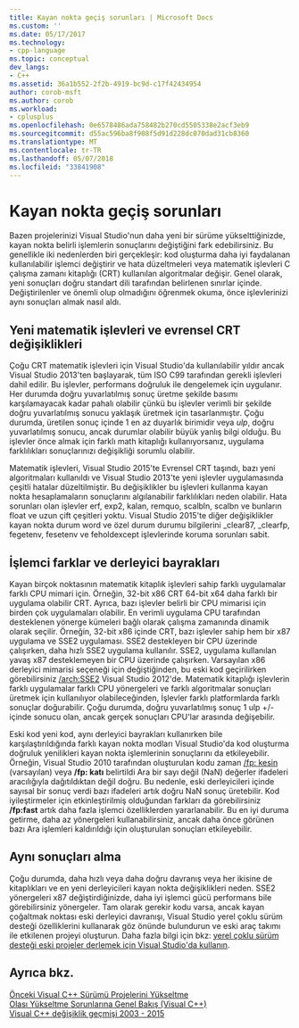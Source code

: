 ```yaml
---
title: Kayan nokta geçiş sorunları | Microsoft Docs
ms.custom: ''
ms.date: 05/17/2017
ms.technology:
- cpp-language
ms.topic: conceptual
dev_langs:
- C++
ms.assetid: 36a1b552-2f2b-4919-bc9d-c17f42434954
author: corob-msft
ms.author: corob
ms.workload:
- cplusplus
ms.openlocfilehash: 0e6578486ada758482b270cd5505338e2acf3eb9
ms.sourcegitcommit: d55ac596ba8f908f5d91d228dc070dad31cb8360
ms.translationtype: MT
ms.contentlocale: tr-TR
ms.lasthandoff: 05/07/2018
ms.locfileid: "33841908"
---
```

# <a name="floating-point-migration-issues"></a>Kayan nokta geçiş sorunları  
  
Bazen projelerinizi Visual Studio'nun daha yeni bir sürüme yükselttiğinizde, kayan nokta belirli işlemlerin sonuçlarını değiştiğini fark edebilirsiniz. Bu genellikle iki nedenlerden biri gerçekleşir: kod oluşturma daha iyi faydalanan kullanılabilir işlemci değiştirir ve hata düzeltmeleri veya matematik işlevleri C çalışma zamanı kitaplığı (CRT) kullanılan algoritmalar değişir. Genel olarak, yeni sonuçları doğru standart dili tarafından belirlenen sınırlar içinde. Değiştirilenler ve önemli olup olmadığını öğrenmek okuma, önce işlevlerinizi aynı sonuçları almak nasıl aldı.  

## <a name="new-math-functions-and-universal-crt-changes"></a>Yeni matematik işlevleri ve evrensel CRT değişiklikleri  
  
Çoğu CRT matematik işlevleri için Visual Studio'da kullanılabilir yıldır ancak Visual Studio 2013'ten başlayarak, tüm ISO C99 tarafından gerekli işlevleri dahil edilir. Bu işlevler, performans doğruluk ile dengelemek için uygulanır. Her durumda doğru yuvarlatılmış sonuç üretme şekilde basımı karşılamayacak kadar pahalı olabilir çünkü bu işlevler verimli bir şekilde doğru yuvarlatılmış sonucu yaklaşık üretmek için tasarlanmıştır. Çoğu durumda, üretilen sonuç içinde 1 en az duyarlık birimidir veya *ulp*, doğru yuvarlatılmış sonucu, ancak durumlar olabilir büyük yanlış bilgi olduğu. Bu işlevler önce almak için farklı math kitaplığı kullanıyorsanız, uygulama farklılıkları sonuçlarınızı değişikliği sorumlu olabilir.   
    
Matematik işlevleri, Visual Studio 2015'te Evrensel CRT taşındı, bazı yeni algoritmaları kullanıldı ve Visual Studio 2013'te yeni işlevler uygulamasında çeşitli hatalar düzeltilmiştir. Bu değişiklikler bu işlevleri kullanma kayan nokta hesaplamaların sonuçlarını algılanabilir farklılıkları neden olabilir. Hata sorunları olan işlevler erf, exp2, kalan, remquo, scalbln, scalbn ve bunların float ve uzun çift çeşitleri yoktu.  Visual Studio 2015'te diğer değişiklikler kayan nokta durum word ve özel durum durumu bilgilerini _clear87, _clearfp, fegetenv, fesetenv ve feholdexcept işlevlerinde koruma sorunları sabit.  
  
## <a name="processor-differences-and-compiler-flags"></a>İşlemci farklar ve derleyici bayrakları  
  
Kayan birçok noktasının matematik kitaplık işlevleri sahip farklı uygulamalar farklı CPU mimari için. Örneğin, 32-bit x86 CRT 64-bit x64 daha farklı bir uygulama olabilir CRT. Ayrıca, bazı işlevler belirli bir CPU mimarisi için birden çok uygulamaları olabilir. En verimli uygulama CPU tarafından desteklenen yönerge kümeleri bağlı olarak çalışma zamanında dinamik olarak seçilir. Örneğin, 32-bit x86 içinde CRT, bazı işlevler sahip hem bir x87 uygulama ve SSE2 uygulaması. SSE2 destekleyen bir CPU üzerinde çalışırken, daha hızlı SSE2 uygulama kullanılır. SSE2, uygulama kullanılan yavaş x87 desteklemeyen bir CPU üzerinde çalışırken. Varsayılan x86 derleyici mimarisi seçeneği için değiştiğinden, bu eski kod geçirilirken görebilirsiniz [/arch:SSE2](../build/reference/arch-x86.md) Visual Studio 2012'de. Matematik kitaplığı işlevlerin farklı uygulamalar farklı CPU yönergeleri ve farklı algoritmalar sonuçları üretmek için kullanılıyor olabileceğinden, İşlevler farklı platformlarda farklı sonuçlar doğurabilir. Çoğu durumda, doğru yuvarlatılmış sonuç 1 ulp +/-içinde sonucu olan, ancak gerçek sonuçları CPU'lar arasında değişebilir.  
  
Eski kod yeni kod, aynı derleyici bayrakları kullanırken bile karşılaştırıldığında farklı kayan nokta modları Visual Studio'da kod oluşturma doğruluk yenilikleri kayan nokta işlemlerinin sonuçlarını da etkileyebilir. Örneğin, Visual Studio 2010 tarafından oluşturulan kodu zaman [/fp: kesin](../build/reference/fp-specify-floating-point-behavior.md) (varsayılan) veya **/fp: katı** belirtildi Ara bir sayı değil (NaN) değerler ifadeleri aracılığıyla dağıtıldıktan değil doğru. Bu nedenle, eski derleyicileri içinde sayısal bir sonuç verdi bazı ifadeleri artık doğru NaN sonuç üretebilir. Kod iyileştirmeler için etkinleştirilmiş olduğundan farkları da görebilirsiniz **/fp:fast** artık daha fazla işlemci özelliklerden yararlanabilir. Bu en iyi duruma getirme, daha az yönergeleri kullanabilirsiniz, ancak daha önce görünen bazı Ara işlemleri kaldırıldığı için oluşturulan sonuçları etkileyebilir.  
  
## <a name="how-to-get-identical-results"></a>Aynı sonuçları alma  
  
Çoğu durumda, daha hızlı veya daha doğru davranış veya her ikisine de kitaplıkları ve en yeni derleyicileri kayan nokta değişiklikleri neden. SSE2 yönergeleri x87 değiştirdiğinizde, daha iyi işlemci gücü performans bile görebilirsiniz yönergeler. Tam olarak gerekir kodu varsa, ancak kayan çoğaltmak noktası eski derleyici davranışı, Visual Studio yerel çoklu sürüm desteği özelliklerini kullanarak göz önünde bulundurun ve eski araç takımı ile etkilenen projeyi oluşturun. Daha fazla bilgi için bkz: [yerel çoklu sürüm desteği eski projeler derlemek için Visual Studio'da kullanın](use-native-multi-targeting.md).  
  
## <a name="see-also"></a>Ayrıca bkz.  
  
[Önceki Visual C++ Sürümü Projelerini Yükseltme](upgrading-projects-from-earlier-versions-of-visual-cpp.md)  
[Olası Yükseltme Sorunlarına Genel Bakış (Visual C++)](overview-of-potential-upgrade-issues-visual-cpp.md)  
[Visual C++ değişiklik geçmişi 2003 - 2015](visual-cpp-change-history-2003-2015.md)  
